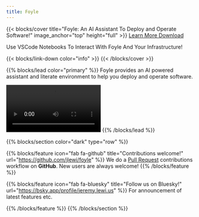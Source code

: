 ```yaml
---
title: Foyle
---
```


{{< blocks/cover title="Foyle: An AI Assistant To Deploy and Operate Software!" image_anchor="top" height="full" >}}
<a class="btn btn-lg btn-primary me-3 mb-4" href="/docs/">
  Learn More <i class="fas fa-arrow-alt-circle-right ms-2"></i>
</a>
<a class="btn btn-lg btn-secondary me-3 mb-4" href="https://github.com/jlewi/foyle/releases">
  Download <i class="fab fa-github ms-2 "></i>
</a>
<p class="lead mt-5">Use VSCode Notebooks To Interact With Foyle And Your Infrastructure!</p>
{{< blocks/link-down color="info" >}}
{{< /blocks/cover >}}


{{% blocks/lead color="primary" %}}
Foyle provides an AI powered assistant and literate environment to help you deploy and operate software.

<div style="position: relative; padding-bottom: 25%; height: 0;">
<video controls style="max-width: 50%; height: auto;">
  <!-- I believe captions should be embedded in the mp4 but they don't seem to show up. My solution
    was to export a vtt file from deskrypt and host it on the site. 
    Subtitles are served out of hugo/netlify and not Cloud Storage because the request to fetch the vtt
    out of cloud storage gets blocked by browser security settings.
  !-->
  <source src="https://storage.googleapis.com/foyle-public/videos/Foyle-Cost-Demo-Ghost-Cells-Part-1-with-captions.mp4" type="video/mp4">
  <track src="/video-subtitles/Foyle-Cost-Demo-Ghost-Cells-Part-1.vtt" kind="subtitles" srclang="en" label="English" default>
</video>
{{% /blocks/lead %}}


{{% blocks/section color="dark" type="row" %}}

{{% blocks/feature icon="fab fa-github" title="Contributions welcome!" url="https://github.com/jlewi/foyle" %}}
We do a [Pull Request](https://github.com/jlewi/foyle/pulls) contributions workflow on **GitHub**. New users are always welcome!
{{% /blocks/feature %}}


{{% blocks/feature icon="fab fa-bluesky" title="Follow us on Bluesky!" url="https://bsky.app/profile/jeremy.lewi.us" %}}
For announcement of latest features etc.
<style>
  .fab.fa-bluesky {
    color: #1DA1F2; /* Blue color */
  }
</style>

{{% /blocks/feature %}}
{{% /blocks/section %}}

